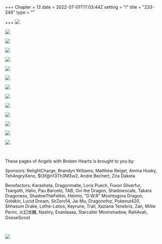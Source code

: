 +++
Chapter = 13
date = 2022-07-01T17:03:44Z
setting = "I"
title = "233-246"
type = ""

+++
![](/uploads/v-1.jpg)

![](/uploads/v-2.jpg)

![](/uploads/v-3.jpg)

![](/uploads/v-4.jpg)

![](/uploads/v-5.jpg)

![](/uploads/v-6.jpg)

![](/uploads/v-7.jpg)

![](/uploads/v-8.jpg)

![](/uploads/v-9.jpg)

![](/uploads/v-10.jpg)

![](/uploads/v-11.jpg)

![](/uploads/v-12.jpg)

![](/uploads/v-13.jpg)

![](/uploads/v-14.jpg)

<br>

<p align="left">These pages of Angels with Broken Hearts is brought to you by:</p>

<p align="left">Sponsors: RelightCharge, Brandyn Williams, Matthew Reigel, Amma Husky, TehAngryXeno, $t3f@n13Th3M3w2, Andre Bechert, Zira Dakota </p>

<p align="left">Benefactors: Karashata, Dragonmalte, Loris Puech, Foxon Silverfur, Tsargoth, Halio, Pau Barcelo, TAB, Ovi the Dragon, Shadowscale, Takara Dragoness, ShadowTheFelkin, Heimio, "D.W.R" Moshtogora Dragon, Goldkin, Lucid Dream, SirZero14, Jai Mu, Dragonofoz, Pokenut420, Shhasum Drake, Lethe-Latios, Keyrune, Trail, Xaziana Tenebris, Zan, Millie Perini, 火幻龙麟, Nashty, Evanlaaaa, Starcaller Moonshadow, RailiAvali, GooseScoot </p> <br>

[![](/uploads/patreon-banner-3.jpg)](http://patreon.com/mbsaunders)